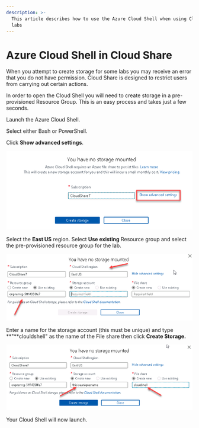 ```yaml
---
description: >-
  This article describes how to use the Azure Cloud Shell when using Cloud Share
  labs
---
```


# Azure Cloud Shell in Cloud Share

When you attempt to create storage for some labs you may receive an error that you do not have permission.  Cloud Share is designed to restrict users from carrying out certain actions.

In order to open the Cloud Shell you will need to create storage in a pre-provisioned Resource Group.  This is an easy process and takes just a few seconds.

Launch the Azure Cloud Shell.

Select either Bash or PowerShell.

Click **Show advanced settings**.  


![](../../../.gitbook/assets/image%20%2851%29.png)

Select the **East US** region.  Select **Use existing** Resource group and select the pre-provisioned resource group for the lab.

![](../../../.gitbook/assets/image%20%2827%29.png)

Enter a name for the storage account \(this must be unique\) and type **"**clouldshell" as the name of the File share then click **Create Storage.**

![](../../../.gitbook/assets/image%20%2810%29.png)

Your Cloud Shell will now launch.

